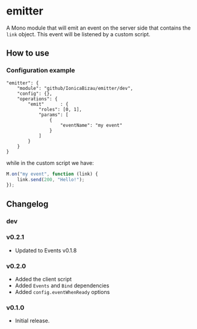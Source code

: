 emitter
=======

A Mono module that will emit an event on the server side that contains the `link` object. This event will be listened by a custom script.

## How to use

### Configuration example

```JS
"emitter": {
    "module": "github/IonicaBizau/emitter/dev",
    "config": {},
    "operations": {
        "emit"      : {
            "roles": [0, 1],
            "params": [
                {
                    "eventName": "my event"
                }
            ]
        }
    }
}
```

while in the custom script we have:

```js
M.on("my event", function (link) {
    link.send(200, "Hello!");
});
```

## Changelog

### dev

### v0.2.1
 - Updated to Events v0.1.8

### v0.2.0
 - Added the client script
 - Added `Events` and `Bind` dependencies
 - Added `config.eventWhenReady` options

### v0.1.0
 - Initial release.
